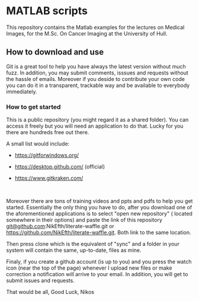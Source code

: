 # MATLAB scripts
This repository contains the Matlab examples for the lectures on Medical Images, for the M.Sc. On Cancer Imaging at the University of Hull.

## How to download and use

Git is a great tool to help you have always the latest version without much fuzz. In addition, you may submit comments, isssues and requests without the hassle of emails. Moreover if you deside to contribute your own code you can do it in a transparent, trackable way  and be available to everybody immediately. 

### How to get started

This is a public repository (you might regard it as a shared folder). You can access it freely but you will need an application to do that. Lucky for you there are hundreds free out there. 

A small list would include: 

* https://gitforwindows.org/

* https://desktop.github.com/ (official)

* https://www.gitkraken.com/

  ​

Moreover there are tons of training videos and ppts and pdfs to help you get started.
Essentially the only thing you have to do, after you download one of the aforementioned applications is to select "open new repository" ( located somewhere in their options) and paste the link of this repository git@github.com:NikEfth/literate-waffle.git or https://github.com/NikEfth/literate-waffle.git. Both link to the same location. 

Then press clone which is the equivalent of "sync" and a folder in your system will contain the same, up-to-date, files as mine. 

Finaly, if you create a github account (is up to you) and you press the watch icon (near the top of the page) whenever I upload new files or make correction a notification will arrive to your email. In addition, you will get to submit issues and requests. 

That would be all, 
Good Luck, 
Nikos

